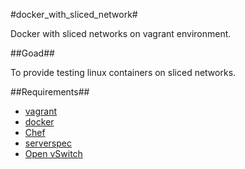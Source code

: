 #docker_with_sliced_network#

Docker with sliced networks on vagrant environment.

##Goad##

To provide testing linux containers on sliced networks.


##Requirements##
- [vagrant](http://www.vagrantup.com/)
- [docker](https://www.docker.io/)
- [Chef](http://www.getchef.com/chef/)
- [serverspec](http://serverspec.org/)
- [Open vSwitch](http://openvswitch.org/)
